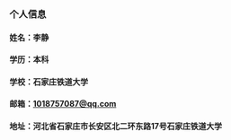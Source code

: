 ### 个人信息
#### 姓名：李静
#### 学历：本科
#### 学校：石家庄铁道大学
#### 邮箱：1018757087@qq.com
#### 地址：河北省石家庄市长安区北二环东路17号石家庄铁道大学
